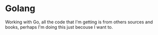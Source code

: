 # Golang

Working with Go, all the code that I'm getting is from others sources and books, perhaps I'm doing this just becouse I want to.
